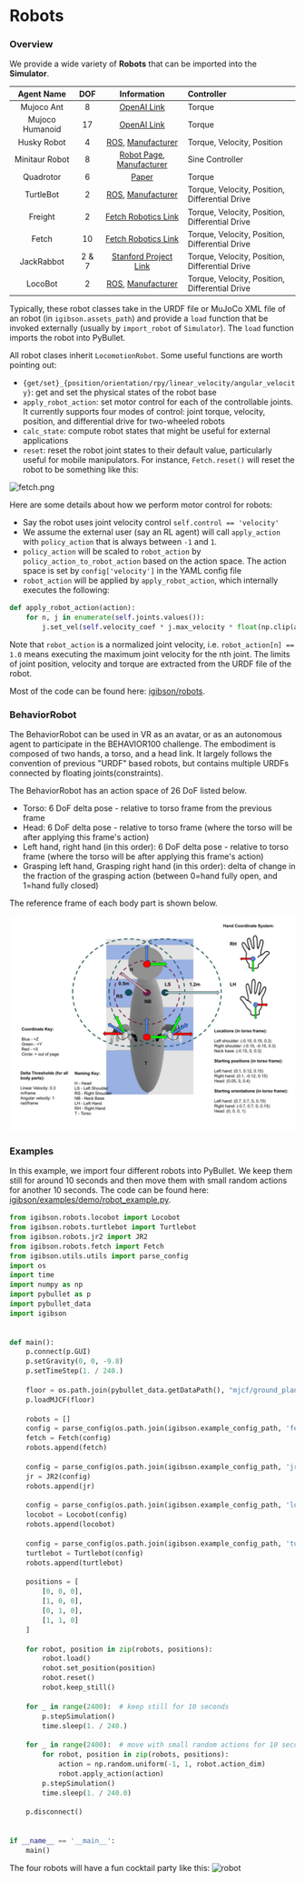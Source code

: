 # Robots

### Overview
We provide a wide variety of **Robots** that can be imported into the **Simulator**.

| Agent Name     | DOF | Information      | Controller |
|:-------------: | :-------------: |:-------------: |:-------------|
| Mujoco Ant      | 8     | [OpenAI Link](https://blog.openai.com/roboschool/) | Torque |
| Mujoco Humanoid | 17    | [OpenAI Link](https://blog.openai.com/roboschool/) | Torque |
| Husky Robot     | 4     | [ROS](http://wiki.ros.org/Robots/Husky), [Manufacturer](https://www.clearpathrobotics.com/) | Torque, Velocity, Position |
| Minitaur Robot  | 8     | [Robot Page](https://www.ghostrobotics.io/copy-of-robots), [Manufacturer](https://www.ghostrobotics.io/) | Sine Controller |
| Quadrotor       | 6     | [Paper](https://repository.upenn.edu/cgi/viewcontent.cgi?referer=https://www.google.com/&httpsredir=1&article=1705&context=edissertations) | Torque |
| TurtleBot       | 2     | [ROS](http://wiki.ros.org/Robots/TurtleBot), [Manufacturer](https://www.turtlebot.com/) | Torque, Velocity, Position, Differential Drive |
| Freight         | 2     | [Fetch Robotics Link](https://fetchrobotics.com/robotics-platforms/freight-base/) | Torque, Velocity, Position, Differential Drive|
| Fetch           | 10    | [Fetch Robotics Link](https://fetchrobotics.com/robotics-platforms/freight-base/) | Torque, Velocity, Position, Differential Drive |
| JackRabbot      | 2 & 7 | [Stanford Project Link](http://cvgl.stanford.edu/projects/jackrabbot/) | Torque, Velocity, Position, Differential Drive |
| LocoBot         | 2     | [ROS](http://wiki.ros.org/locobot), [Manufacturer](https://www.trossenrobotics.com/locobot-pyrobot-ros-rover.aspx) | Torque, Velocity, Position, Differential Drive |

Typically, these robot classes take in the URDF file or MuJoCo XML file of an robot (in `igibson.assets_path`) and provide a `load` function that be invoked externally (usually by `import_robot` of `Simulator`). The `load` function imports the robot into PyBullet.

All robot clases inherit `LocomotionRobot`. Some useful functions are worth pointing out:
- `{get/set}_{position/orientation/rpy/linear_velocity/angular_velocity}`: get and set the physical states of the robot base
- `apply_robot_action`: set motor control for each of the controllable joints. It currently supports four modes of control: joint torque, velocity, position, and differential drive for two-wheeled robots
- `calc_state`: compute robot states that might be useful for external applications
- `reset`: reset the robot joint states to their default value, particularly useful for mobile manipulators. For instance, `Fetch.reset()` will reset the robot to be something like this:

![fetch.png](images/fetch.png)

Here are some details about how we perform motor control for robots:
- Say the robot uses joint velocity control `self.control == 'velocity'`
- We assume the external user (say an RL agent) will call `apply_action` with `policy_action` that is always between `-1` and `1`.
- `policy_action` will be scaled to `robot_action` by `policy_action_to_robot_action` based on the action space. The action space is set by `config['velocity']` in the YAML config file
- `robot_action` will be applied by `apply_robot_action`, which internally executes the following:
```python
def apply_robot_action(action):
    for n, j in enumerate(self.joints.values()):
        j.set_vel(self.velocity_coef * j.max_velocity * float(np.clip(action[n], -1, +1)))
```
Note that `robot_action` is a normalized joint velocity, i.e. `robot_action[n] == 1.0` means executing the maximum joint velocity for the nth joint. The limits of joint position, velocity and torque are extracted from the URDF file of the robot.

Most of the code can be found here: [igibson/robots](https://github.com/StanfordVL/iGibson/blob/master/igibson/robots).

### BehaviorRobot
The BehaviorRobot can be used in VR as an avatar, or as an autonomous agent to participate in the BEHAVIOR100 challenge. The embodiment is composed of two hands, a torso, and a head link. It largely follows the convention of previous "URDF" based robots, but contains multiple URDFs connected by floating joints(constraints).

The BehaviorRobot has an action space of 26 DoF listed below.
- Torso: 6 DoF delta pose - relative to torso frame from the previous frame
- Head: 6 DoF delta pose - relative to torso frame (where the torso will be after applying this frame's action)
- Left hand, right hand (in this order): 6 DoF delta pose - relative to torso frame (where the torso will be after applying this frame's action)
- Grasping left hand, Grasping right hand (in this order): delta of change in the fraction of the grasping action (between 0=hand fully open, and 1=hand fully closed)

The reference frame of each body part is shown below.


![brobot](images/behavior_robot.jpg)


### Examples
In this example, we import four different robots into PyBullet. We keep them still for around 10 seconds and then move them with small random actions for another 10 seconds. The code can be found here: [igibson/examples/demo/robot_example.py](https://github.com/StanfordVL/iGibson/blob/master/igibson/examples/demo/robot_example.py).

```python
from igibson.robots.locobot import Locobot
from igibson.robots.turtlebot import Turtlebot
from igibson.robots.jr2 import JR2
from igibson.robots.fetch import Fetch
from igibson.utils.utils import parse_config
import os
import time
import numpy as np
import pybullet as p
import pybullet_data
import igibson


def main():
    p.connect(p.GUI)
    p.setGravity(0, 0, -9.8)
    p.setTimeStep(1. / 240.)

    floor = os.path.join(pybullet_data.getDataPath(), "mjcf/ground_plane.xml")
    p.loadMJCF(floor)

    robots = []
    config = parse_config(os.path.join(igibson.example_config_path, 'fetch_reaching.yaml'))
    fetch = Fetch(config)
    robots.append(fetch)

    config = parse_config(os.path.join(igibson.example_config_path, 'jr_reaching.yaml'))
    jr = JR2(config)
    robots.append(jr)

    config = parse_config(os.path.join(igibson.example_config_path, 'locobot_nav.yaml'))
    locobot = Locobot(config)
    robots.append(locobot)

    config = parse_config(os.path.join(igibson.example_config_path, 'turtlebot_nav.yaml'))
    turtlebot = Turtlebot(config)
    robots.append(turtlebot)

    positions = [
        [0, 0, 0],
        [1, 0, 0],
        [0, 1, 0],
        [1, 1, 0]
    ]

    for robot, position in zip(robots, positions):
        robot.load()
        robot.set_position(position)
        robot.reset()
        robot.keep_still()

    for _ in range(2400):  # keep still for 10 seconds
        p.stepSimulation()
        time.sleep(1. / 240.)

    for _ in range(2400):  # move with small random actions for 10 seconds
        for robot, position in zip(robots, positions):
            action = np.random.uniform(-1, 1, robot.action_dim)
            robot.apply_action(action)
        p.stepSimulation()
        time.sleep(1. / 240.0)

    p.disconnect()


if __name__ == '__main__':
    main()
```
The four robots will have a fun cocktail party like this:
![robot](images/robot.png)



